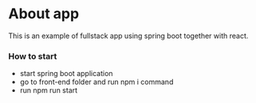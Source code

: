 # About app

This is an example of fullstack app using spring boot together
with react.

### How to start
* start spring boot application
* go to front-end folder and run npm i command
* run npm run start


